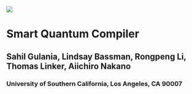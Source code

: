![](https://github.com/sgulania/SMART_QC/blob/master/sqc.png=24x48)
# Smart Quantum Compiler 
## Sahil Gulania, Lindsay Bassman, Rongpeng Li, Thomas Linker, Aiichiro Nakano
### University of Southern California, Los Angeles, CA 90007
